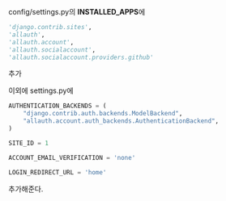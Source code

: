 config/settings.py의 **INSTALLED_APPS**에
```python
'django.contrib.sites',
'allauth',
'allauth.account',
'allauth.socialaccount',
'allauth.socialaccount.providers.github'
```
추가

이외에 settings.py에
```python
AUTHENTICATION_BACKENDS = (
    "django.contrib.auth.backends.ModelBackend",
    "allauth.account.auth_backends.AuthenticationBackend",
)

SITE_ID = 1

ACCOUNT_EMAIL_VERIFICATION = 'none'

LOGIN_REDIRECT_URL = 'home'
```
추가해준다.